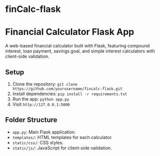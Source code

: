 # finCalc-flask
# Financial Calculator Flask App
A web-based financial calculator built with Flask, featuring compound interest, loan payment, savings goal, and simple interest calculators with client-side validation.

## Setup
1. Clone the repository: `git clone https://github.com/yourusername/fincalc-flask.git`
2. Install dependencies: `pip install -r requirements.txt`
3. Run the app: `python app.py`
4. Visit `http://127.0.0.1:5000`

## Folder Structure
- `app.py`: Main Flask application.
- `templates/`: HTML templates for each calculator.
- `static/css/`: CSS styles.
- `static/js/`: JavaScript for client-side validation.
